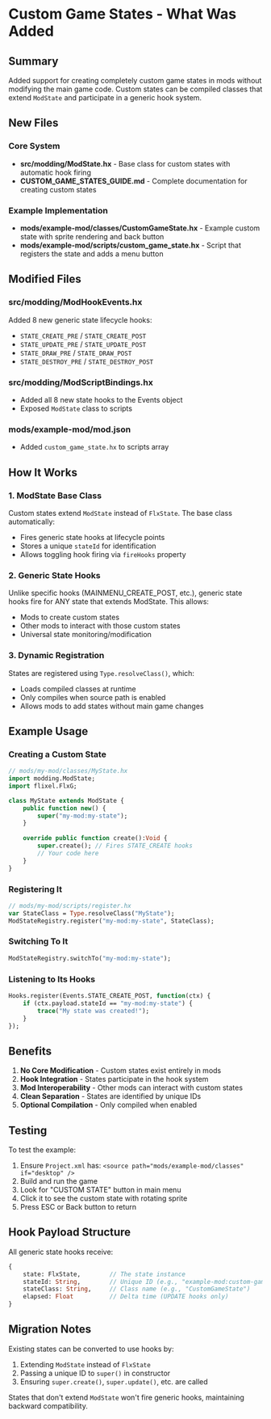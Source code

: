 # Custom Game States - What Was Added

## Summary

Added support for creating completely custom game states in mods without modifying the main game code. Custom states can be compiled classes that extend `ModState` and participate in a generic hook system.

## New Files

### Core System
- **src/modding/ModState.hx** - Base class for custom states with automatic hook firing
- **CUSTOM_GAME_STATES_GUIDE.md** - Complete documentation for creating custom states

### Example Implementation
- **mods/example-mod/classes/CustomGameState.hx** - Example custom state with sprite rendering and back button
- **mods/example-mod/scripts/custom_game_state.hx** - Script that registers the state and adds a menu button

## Modified Files

### src/modding/ModHookEvents.hx
Added 8 new generic state lifecycle hooks:
- `STATE_CREATE_PRE` / `STATE_CREATE_POST`
- `STATE_UPDATE_PRE` / `STATE_UPDATE_POST`
- `STATE_DRAW_PRE` / `STATE_DRAW_POST`
- `STATE_DESTROY_PRE` / `STATE_DESTROY_POST`

### src/modding/ModScriptBindings.hx
- Added all 8 new state hooks to the Events object
- Exposed `ModState` class to scripts

### mods/example-mod/mod.json
- Added `custom_game_state.hx` to scripts array

## How It Works

### 1. ModState Base Class
Custom states extend `ModState` instead of `FlxState`. The base class automatically:
- Fires generic state hooks at lifecycle points
- Stores a unique `stateId` for identification
- Allows toggling hook firing via `fireHooks` property

### 2. Generic State Hooks
Unlike specific hooks (MAINMENU_CREATE_POST, etc.), generic state hooks fire for ANY state that extends ModState. This allows:
- Mods to create custom states
- Other mods to interact with those custom states
- Universal state monitoring/modification

### 3. Dynamic Registration
States are registered using `Type.resolveClass()`, which:
- Loads compiled classes at runtime
- Only compiles when source path is enabled
- Allows mods to add states without main game changes

## Example Usage

### Creating a Custom State

```haxe
// mods/my-mod/classes/MyState.hx
import modding.ModState;
import flixel.FlxG;

class MyState extends ModState {
    public function new() {
        super("my-mod:my-state");
    }
    
    override public function create():Void {
        super.create(); // Fires STATE_CREATE hooks
        // Your code here
    }
}
```

### Registering It

```haxe
// mods/my-mod/scripts/register.hx
var StateClass = Type.resolveClass("MyState");
ModStateRegistry.register("my-mod:my-state", StateClass);
```

### Switching To It

```haxe
ModStateRegistry.switchTo("my-mod:my-state");
```

### Listening to Its Hooks

```haxe
Hooks.register(Events.STATE_CREATE_POST, function(ctx) {
    if (ctx.payload.stateId == "my-mod:my-state") {
        trace("My state was created!");
    }
});
```

## Benefits

1. **No Core Modification** - Custom states exist entirely in mods
2. **Hook Integration** - States participate in the hook system
3. **Mod Interoperability** - Other mods can interact with custom states
4. **Clean Separation** - States are identified by unique IDs
5. **Optional Compilation** - Only compiled when enabled

## Testing

To test the example:

1. Ensure `Project.xml` has: `<source path="mods/example-mod/classes" if="desktop" />`
2. Build and run the game
3. Look for "CUSTOM STATE" button in main menu
4. Click it to see the custom state with rotating sprite
5. Press ESC or Back button to return

## Hook Payload Structure

All generic state hooks receive:
```haxe
{
    state: FlxState,        // The state instance
    stateId: String,        // Unique ID (e.g., "example-mod:custom-game-state")
    stateClass: String,     // Class name (e.g., "CustomGameState")
    elapsed: Float          // Delta time (UPDATE hooks only)
}
```

## Migration Notes

Existing states can be converted to use hooks by:
1. Extending `ModState` instead of `FlxState`
2. Passing a unique ID to `super()` in constructor
3. Ensuring `super.create()`, `super.update()`, etc. are called

States that don't extend `ModState` won't fire generic hooks, maintaining backward compatibility.

